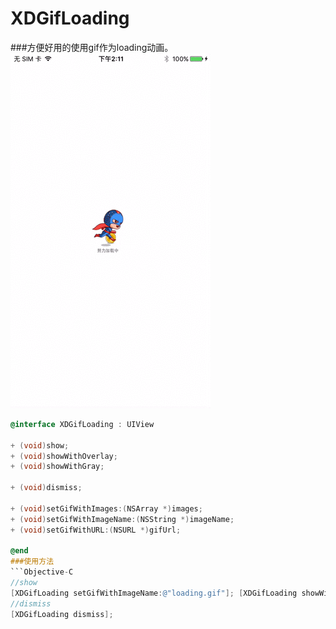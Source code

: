 # XDGifLoading

###方便好用的使用gif作为loading动画。
![](demo.gif)

```Objective-C
@interface XDGifLoading : UIView

+ (void)show;
+ (void)showWithOverlay;
+ (void)showWithGray;

+ (void)dismiss;

+ (void)setGifWithImages:(NSArray *)images;
+ (void)setGifWithImageName:(NSString *)imageName;
+ (void)setGifWithURL:(NSURL *)gifUrl;

@end
###使用方法
```Objective-C
//show
[XDGifLoading setGifWithImageName:@"loading.gif"]; [XDGifLoading showWithOverlay];
//dismiss
[XDGifLoading dismiss];
```
